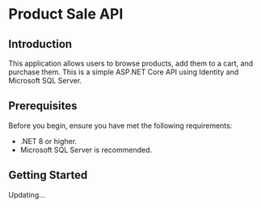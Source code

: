 # Product Sale API

## Introduction

This application allows users to browse products, add them to a cart, and purchase them. This is a simple ASP.NET Core API using Identity and Microsoft SQL Server.

## Prerequisites

Before you begin, ensure you have met the following requirements:

- .NET 8 or higher.
- Microsoft SQL Server is recommended.

## Getting Started

Updating...
